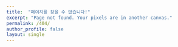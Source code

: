 ```yaml
---
title:  "페이지를 찾을 수 없습니다!"
excerpt: "Page not found. Your pixels are in another canvas."
permalink: /404/
author_profile: false
layout: single
---
```


<script>
  var GOOG_FIXURL_LANG = 'en';
  var GOOG_FIXURL_SITE = 'https://toybee55.github.com'
</script>
<script src="https://linkhelp.clients.google.com/tbproxy/lh/wm/fixurl.js">
</script>

